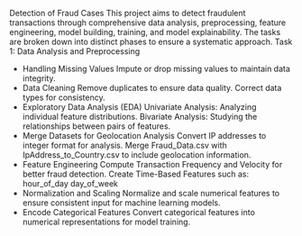 Detection of Fraud Cases
This project aims to detect fraudulent transactions through comprehensive data analysis, preprocessing, feature engineering, model building, training, and model explainability. The tasks are broken down into distinct phases to ensure a systematic approach.
Task 1: Data Analysis and Preprocessing

- Handling Missing Values
Impute or drop missing values to maintain data integrity.
- Data Cleaning
Remove duplicates to ensure data quality.
Correct data types for consistency.
- Exploratory Data Analysis (EDA)
Univariate Analysis: Analyzing individual feature distributions.
Bivariate Analysis: Studying the relationships between pairs of features.
- Merge Datasets for Geolocation Analysis
Convert IP addresses to integer format for analysis.
Merge Fraud_Data.csv with IpAddress_to_Country.csv to include geolocation information.
- Feature Engineering
Compute Transaction Frequency and Velocity for better fraud detection.
Create Time-Based Features such as:
hour_of_day
day_of_week
- Normalization and Scaling
Normalize and scale numerical features to ensure consistent input for machine learning models.
- Encode Categorical Features
Convert categorical features into numerical representations for model training.
